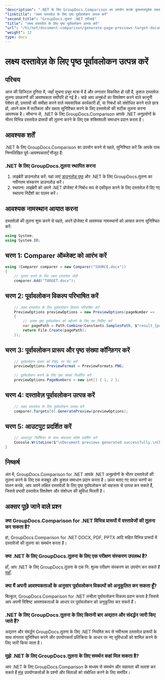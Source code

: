 ```yaml
---
"description": ".NET के लिए GroupDocs.Comparison का उपयोग करके कुशलतापूर्वक लक्ष्य दस्तावेज़ों के लिए पृष्ठ पूर्वावलोकन उत्पन्न करें। सहज दस्तावेज़ तुलना के लिए हमारे चरण-दर-चरण मार्गदर्शिका का पालन करें।"
"linktitle": "लक्ष्य दस्तावेज़ के लिए पृष्ठ पूर्वावलोकन उत्पन्न करें"
"second_title": "GroupDocs.तुलना .NET एपीआई"
"title": "लक्ष्य दस्तावेज़ के लिए पृष्ठ पूर्वावलोकन उत्पन्न करें"
"url": "/hi/net/document-comparison/generate-page-previews-target-document/"
"weight": 12
type: docs
---
```

# लक्ष्य दस्तावेज़ के लिए पृष्ठ पूर्वावलोकन उत्पन्न करें

## परिचय
आज की डिजिटल दुनिया में, जहाँ सूचना प्रचुर मात्रा में है और लगातार विकसित हो रही है, कुशल दस्तावेज़ तुलना उपकरणों की आवश्यकता सर्वोपरि हो गई है। चाहे आप अनुबंधों का विश्लेषण करने वाले कानूनी पेशेवर हों, प्रस्तावों की समीक्षा करने वाले व्यवसायिक कार्यकारी हों, या निबंधों को संशोधित करने वाले छात्र हों, अपने काम में सटीकता और दक्षता सुनिश्चित करने के लिए दस्तावेज़ों की सटीक तुलना करना आवश्यक है। सौभाग्य से, .NET के लिए GroupDocs.Comparison आपके .NET अनुप्रयोगों के भीतर विभिन्न दस्तावेज़ प्रारूपों की तुलना करने के लिए एक शक्तिशाली समाधान प्रदान करता है।
## आवश्यक शर्तें
.NET के लिए GroupDocs.Comparison का उपयोग करने से पहले, सुनिश्चित करें कि आपके पास निम्नलिखित पूर्व-आवश्यकताएँ मौजूद हैं:
### .NET के लिए GroupDocs.तुलना स्थापित करना
1. लाइब्रेरी डाउनलोड करें: यहां जाएं [डाउनलोड पृष्ठ](https://releases.groupdocs.com/comparison/net/) और .NET के लिए GroupDocs.तुलना का नवीनतम संस्करण डाउनलोड करें।
2. स्थापना: लाइब्रेरी को अपने .NET प्रोजेक्ट में निर्बाध रूप से एकीकृत करने के लिए दस्तावेज़ में दिए गए स्थापना निर्देशों का पालन करें।

## आवश्यक नामस्थान आयात करना
दस्तावेज़ों की तुलना शुरू करने से पहले, अपने प्रोजेक्ट में आवश्यक नामस्थानों को आयात करना सुनिश्चित करें:
```csharp
using System;
using System.IO;

```
## चरण 1: Comparer ऑब्जेक्ट को आरंभ करें
```csharp
using (Comparer comparer = new Comparer("SOURCE.docx"))
{
    // तुलना करने के लिए लक्ष्य दस्तावेज़ जोड़ें
    comparer.Add("TARGET.docx");
```
## चरण 2: पूर्वावलोकन विकल्प परिभाषित करें
```csharp
    // लक्ष्य दस्तावेज़ के लिए पूर्वावलोकन विकल्प परिभाषित करें
    PreviewOptions previewOptions = new PreviewOptions(pageNumber =>
    {
        // उत्पन्न पृष्ठ पूर्वावलोकन को सहेजने के लिए पथ निर्दिष्ट करें
        var pagePath = Path.Combine(Constants.SamplesPath, $"result_{pageNumber}.png");
        return File.Create(pagePath);
    });
```
## चरण 3: पूर्वावलोकन प्रारूप और पृष्ठ संख्या कॉन्फ़िगर करें
```csharp
    // पूर्वावलोकन प्रारूप को PNG पर सेट करें
    previewOptions.PreviewFormat = PreviewFormats.PNG;
    
    // पूर्वावलोकन बनाने के लिए पृष्ठ संख्या निर्धारित करें
    previewOptions.PageNumbers = new int[] { 1, 2 };
```
## चरण 4: दस्तावेज़ पूर्वावलोकन उत्पन्न करें
```csharp
    // लक्ष्य दस्तावेज़ के लिए पूर्वावलोकन उत्पन्न करें
    comparer.Targets[0].GeneratePreview(previewOptions);
```
## चरण 5: आउटपुट प्रदर्शित करें
```csharp
    // आउटपुट निर्देशिका के साथ सफलता संदेश प्रदर्शित करें
    Console.WriteLine($"\nDocument previews generated successfully.\nCheck output in {Directory.GetCurrentDirectory()}.");
}
```

## निष्कर्ष
अंत में, GroupDocs.Comparison for .NET आपके .NET अनुप्रयोगों के भीतर दस्तावेज़ों की तुलना करने के लिए एक मजबूत और कुशल समाधान प्रदान करता है। ऊपर बताए गए सरल चरणों का पालन करके, आप अपने लक्षित दस्तावेज़ों के लिए पृष्ठ पूर्वावलोकन को सहजता से उत्पन्न कर सकते हैं, जिससे प्रभावी दस्तावेज़ विश्लेषण और संशोधन की सुविधा मिलती है।
## अक्सर पूछे जाने वाले प्रश्न
### क्या GroupDocs.Comparison for .NET विभिन्न प्रारूपों में दस्तावेजों की तुलना कर सकता है?
हां, GroupDocs.Comparison for .NET DOCX, PDF, PPTX आदि सहित विभिन्न प्रारूपों में दस्तावेजों की तुलना का समर्थन करता है।
### क्या .NET के लिए GroupDocs.तुलना के लिए एक परीक्षण संस्करण उपलब्ध है?
हाँ, आप .NET के लिए GroupDocs.तुलना के एक नि: शुल्क परीक्षण संस्करण का उपयोग कर सकते हैं [यहाँ](https://releases.groupdocs.com/).
### क्या मैं अपनी आवश्यकताओं के अनुसार पूर्वावलोकन विकल्पों को अनुकूलित कर सकता हूँ?
बिल्कुल, GroupDocs.Comparison for .NET लचीला पूर्वावलोकन विकल्प प्रदान करता है जिससे आप अपनी विशिष्ट आवश्यकताओं के आधार पर पूर्वावलोकन को अनुकूलित कर सकते हैं।
### .NET के लिए GroupDocs.तुलना के लिए कितनी बार अद्यतन और संवर्द्धन जारी किए जाते हैं?
अद्यतन और संवर्द्धन GroupDocs.तुलना के लिए .NET नियमित रूप से नवीनतम दस्तावेज़ प्रारूपों के साथ संगतता सुनिश्चित करने और उपयोगकर्ता प्रतिक्रिया के आधार पर नए सुविधाओं को शामिल करने के लिए जारी किया जाता है।
### मुझे .NET के लिए GroupDocs.तुलना के लिए समर्थन कहां मिल सकता है?
आप .NET के लिए GroupDocs.Comparison के माध्यम से समर्थन और सहायता की तलाश कर सकते हैं [मंच](https://forum.groupdocs.com/c/comparison/12) उपयोगकर्ताओं के प्रश्नों और चिंताओं को संबोधित करने के लिए समर्पित।